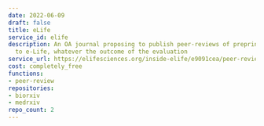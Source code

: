 ```yaml
---
date: 2022-06-09
draft: false
title: eLife
service_id: elife
description: An OA journal proposing to publish peer-reviews of preprints submitted
  to e-Life, whatever the outcome of the evaluation
service_url: https://elifesciences.org/inside-elife/e9091cea/peer-review-new-initiatives-to-enhance-the-value-of-elife-s-process
cost: completely_free
functions:
- peer-review
repositories:
- biorxiv
- medrxiv
repo_count: 2
---
```



